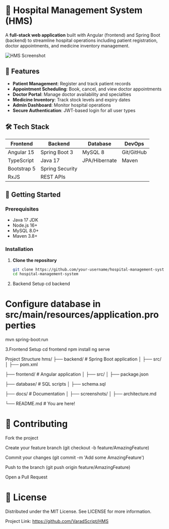 # 🏥 Hospital Management System (HMS)

A **full-stack web application** built with Angular (frontend) and Spring Boot (backend) to streamline hospital operations including patient registration, doctor appointments, and medicine inventory management.

![HMS Screenshot](/docs/screenshots/dashboard.png) <!-- Add your screenshot path -->

## 🌟 Features
- **Patient Management**: Register and track patient records
- **Appointment Scheduling**: Book, cancel, and view doctor appointments
- **Doctor Portal**: Manage doctor availability and specialties
- **Medicine Inventory**: Track stock levels and expiry dates
- **Admin Dashboard**: Monitor hospital operations
- **Secure Authentication**: JWT-based login for all user types

## 🛠️ Tech Stack
| Frontend              | Backend               | Database          | DevOps           |
|-----------------------|-----------------------|-------------------|------------------|
| Angular 15            | Spring Boot 3         | MySQL 8           | Git/GitHub       |
| TypeScript            | Java 17               | JPA/Hibernate     | Maven            |
| Bootstrap 5           | Spring Security       |                   |                  |
| RxJS                  | REST APIs             |                   |                  |

## 🚀 Getting Started

### Prerequisites
- Java 17 JDK
- Node.js 16+
- MySQL 8.0+
- Maven 3.8+

### Installation
1. **Clone the repository**
   ```bash
   git clone https://github.com/your-username/hospital-management-system.git
   cd hospital-management-system
2. Backend Setup
   cd backend
# Configure database in src/main/resources/application.properties
mvn spring-boot:run

3.Frontend Setup
cd frontend
npm install
ng serve

Project Structure
hms/
├── backend/           # Spring Boot application
│   ├── src/
│   ├── pom.xml


├── frontend/          # Angular application
│   ├── src/
│   ├── package.json


├── database/          # SQL scripts
│   ├── schema.sql


├── docs/              # Documentation
│   ├── screenshots/
│   ├── architecture.md


└── README.md          # You are here!

# 🤝 Contributing
Fork the project

Create your feature branch (git checkout -b feature/AmazingFeature)

Commit your changes (git commit -m 'Add some AmazingFeature')

Push to the branch (git push origin feature/AmazingFeature)

Open a Pull Request

# 📜 License
Distributed under the MIT License. See LICENSE for more information.

Project Link: https://github.com/VaradScript/HMS


